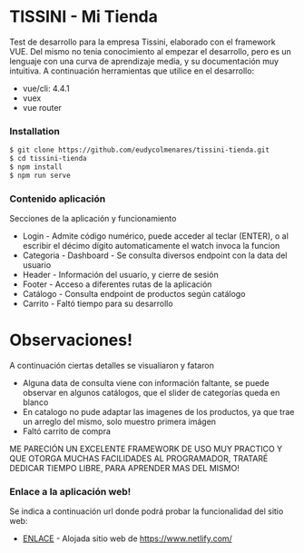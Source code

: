 # TISSINI - Mi Tienda

Test de desarrollo para la empresa Tissini, elaborado con el framework VUE. Del mismo no tenia conocimiento al empezar el desarrollo, pero es un lenguaje con una curva de aprendizaje media, y su documentación muy intuitiva.
A continuación herramientas que utilice en el desarrollo:

  - vue/cli: 4.4.1
  - vuex
  - vue router

### Installation

```sh
$ git clone https://github.com/eudycolmenares/tissini-tienda.git
$ cd tissini-tienda
$ npm install
$ npm run serve
```

### Contenido aplicación

Secciones de la aplicación y funcionamiento

* Login - Admite código numérico, puede acceder al teclar (ENTER), o al escribir el décimo dígito automaticamente el watch invoca la funcion
* Categoria - Dashboard - Se consulta diversos endpoint con la data del usuario
* Header - Información del usuario, y cierre de sesión
* Footer - Acceso a diferentes rutas de la aplicación
* Catálogo - Consulta endpoint de productos según catálogo
* Carrito - Faltó tiempo para su desarrollo

# Observaciones!

A continuación ciertas detalles se visualiaron y fataron

  - Alguna data de consulta viene con información faltante, se puede observar en algunos catálogos, que el slider de categorías queda en blanco
  - En catalogo no pude adaptar las imagenes de los productos, ya que trae un arreglo del mismo, solo muestro primera imágen
  - Faltó carrito de compra

ME PARECIÓN UN EXCELENTE FRAMEWORK DE USO MUY PRACTICO Y QUE OTORGA MUCHAS FACILIDADES AL PROGRAMADOR, TRATARÉ DEDICAR TIEMPO LIBRE, PARA APRENDER MAS DEL MISMO!

### Enlace a la aplicación web!

Se indica a continuación url donde podrá probar la funcionalidad del sitio web:

* [ENLACE](https://awesome-meninsky-7ef588.netlify.app/) - Alojada sitio web de https://www.netlify.com/
